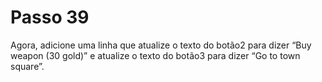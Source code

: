 # Passo 39

Agora, adicione uma linha que atualize o texto do botão2 para dizer “Buy weapon (30 gold)” e atualize o texto do botão3 para dizer “Go to town square”.